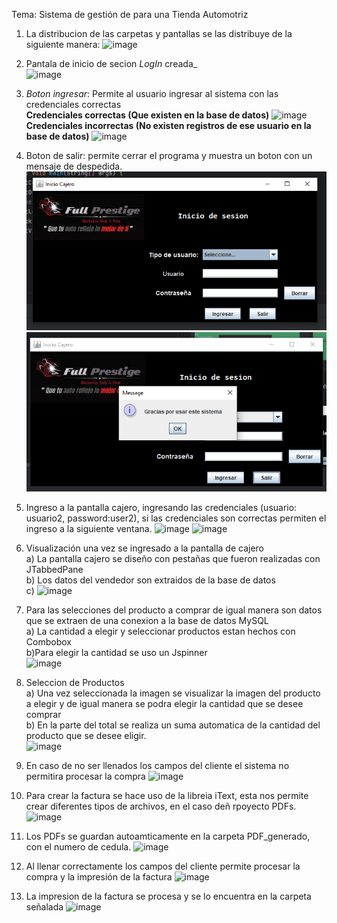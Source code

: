 Tema: Sistema de gestión de para una Tienda Automotriz
1) La distribucion de las carpetas y pantallas se las distribuye de la siguiente manera:
   ![image](https://github.com/Alejo-P/Proyecto-final-POO/assets/133398724/b509a1e5-1800-4319-af0e-06e36d25bb33)

2) Pantala de inicio de secion *LogIn* creada_<br>
![image](https://github.com/Alejo-P/Proyecto-final-POO/assets/133398724/f673699e-c569-4c43-a35b-2893a9ba873d)

3) *Boton ingresar*: Permite al usuario ingresar al sistema con las credenciales correctas<br>
<b>Credenciales correctas (Que existen en la base de datos)</b>
![image](https://github.com/Alejo-P/Proyecto-final-POO/assets/150528715/b9452d97-dd48-4d2e-a7e5-517fec4f56f0)<br>
<b>Credenciales incorrectas (No existen registros de ese usuario en la base de datos)</b>
  ![image](https://github.com/Alejo-P/Proyecto-final-POO/assets/150528715/f8818632-f05d-40ca-a061-d6d594a141f2)<br>
4) Boton de salir: permite cerrar el programa y muestra un boton con un mensaje de despedida.
  ![img.png](img.png) ![img_1.png](img_1.png)
5) Ingreso a la pantalla cajero, ingresando las credenciales (usuario: usuario2, password:user2), si las credenciales son correctas permiten el ingreso a la siguiente ventana.
  ![image](https://github.com/Alejo-P/Proyecto-final-POO/assets/133398724/29cbe027-a705-4f2b-ade0-a7568eed6f2b)
  ![image](https://github.com/Alejo-P/Proyecto-final-POO/assets/133398724/20b4365e-4a68-4a69-b892-fb886d6b238a)
6) Visualización una vez se ingresado a la pantalla de cajero<br>
   a) La pantalla cajero se diseño con pestañas que fueron realizadas con JTabbedPane <br>
   b) Los datos del vendedor son extraidos de la base de datos<br>
   c) 
   ![image](https://github.com/Alejo-P/Proyecto-final-POO/assets/133398724/99ed67d4-849e-4c55-82b3-eb94015d9f80)
7) Para las selecciones del producto a comprar de igual manera son datos que se extraen de una conexion a la base de datos MySQL<br>
   a) La cantidad a elegir y seleccionar productos estan hechos con Combobox<br>
   b)Para elegir la cantidad se uso un Jspinner <br>
   ![image](https://github.com/Alejo-P/Proyecto-final-POO/assets/133398724/fff86374-8484-4089-b383-50fb273c871e)

8) Seleccion de Productos<br>
  a) Una vez seleccionada la imagen se visualizar la imagen del producto a elegir y de igual manera se podra elegir la cantidad que se desee comprar<br>
  b) En la parte del total se realiza un suma automatica de la cantidad del producto que se desee eligir.<br>
  ![image](https://github.com/Alejo-P/Proyecto-final-POO/assets/133398724/c885b336-ee7e-43af-b691-8c67811b40c6)

   
9) En caso de no ser llenados los campos del cliente el sistema no permitira procesar la compra
   ![image](https://github.com/Alejo-P/Proyecto-final-POO/assets/133398724/73d1b25b-bead-4c3d-b147-d5ba421ef515)

10) Para crear la factura se hace uso de la libreia iText, esta nos permite crear diferentes tipos de archivos, en el caso deñ rpoyecto PDFs.
   ![image](https://github.com/Alejo-P/Proyecto-final-POO/assets/150805766/8a8cd9c3-3c3e-4120-bae7-48c62fa98225)

11) Los PDFs se guardan autoamticamente en la carpeta PDF_generado, con el numero de cedula.
    ![image](https://github.com/Alejo-P/Proyecto-final-POO/assets/150805766/0c969e02-140a-44c9-afbe-07f2a7b390fb)

12) Al llenar correctamente los campos del cliente permite procesar la compra y la impresión de la factura
    ![image](https://github.com/Alejo-P/Proyecto-final-POO/assets/133398724/09c104d2-38ec-4bf1-acc1-de7c10d74197)
13) La impresion de la factura se procesa y se lo encuentra en la carpeta señalada
   ![image](https://github.com/Alejo-P/Proyecto-final-POO/assets/133398724/57a09a7d-4872-4c53-b78f-0c3347368b5b)





